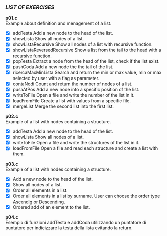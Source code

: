 ### *LIST OF EXERCISES* 

**p01.c**  
Example about definition and menagement of a list.
- [x] addTesta Add a new node to the head of the list.
- [x] showLista Show all nodes of a list.
- [x] showListaRecursive Show all nodes of a list with recursive function.
- [x] showListaReversedRecursive Show a list from the tail to the head with a recursive function.
- [x] popTesta Extract a node from the head of the list, check if the list exist.
- [x] pushCoda Add a new node the the tail of the list.
- [x] ricercaMaxMinLista Search and return the min or max value, min or max selected by user with a flag as parameter.
- [x] contaNodi Count and return the number of nodes of a list.
- [x] pushAtPos Add a new node into a specific position of the list.
- [x] writeToFile Open a file and write the number of the list in it.
- [x] loadFromFile Create a list with values from a specific file.
- [x] mergeList Merge the second list into the first list.

**p02.c**  
Example of a list with nodes containing a structure.
- [x] addTesta Add a new node to the head of the list.
- [x] showLista Show all nodes of a list.
- [x] writeToFile Open a file and write the structures of the list in it.
- [x] loadFromFile Open a file and read each structure and create a list with them.

**p03.c**   
Example of a list with nodes containing a structure.
- [x] Add a new node to the head of the list.
- [x] Show all nodes of a list.
- [x] Order all elements in a list.
- [x] Order all elements in a list by surname. User can choose the order type Ascendig or Descending.
- [x] Ordered add of an element to the list.

**p04.c**    
Esempio di funzioni addTesta e addCoda utilizzando un puntatore di puntatore per indicizzare la testa della lista evitando la return.